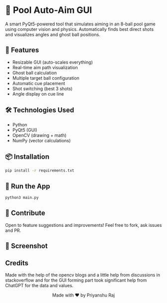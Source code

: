 # 🎱 Pool Auto-Aim GUI

A smart PyQt5-powered tool that simulates aiming in an 8-ball pool game using computer vision and physics. Automatically finds best direct shots and visualizes angles and ghost ball positions.

## 🚀 Features
- Resizable GUI (auto-scales everything)
- Real-time aim path visualization
- Ghost ball calculation
- Multiple target ball configuration
- Automatic cue placement
- Shot switching (best 3 shots)
- Angle display on cue line

## 🛠️ Technologies Used
- Python
- PyQt5 (GUI)
- OpenCV (drawing + math)
- NumPy (vector calculations)

## 📦 Installation
```bash
pip install -r requirements.txt
```

## 🧠 Run the App
```bash
python3 main.py
```

## 🙌 Contribute
Open to feature suggestions and improvements! Feel free to fork, ask issues and PR.

## 📸 Screenshot


## Credits
Made with the help of the opencv blogs and a little help from discussions in stackoverflow and for the GUI forming part took significant help from ChatGPT for the data and values.




<footer align="center">Made with ❤️  by Priyanshu Raj</footer>

